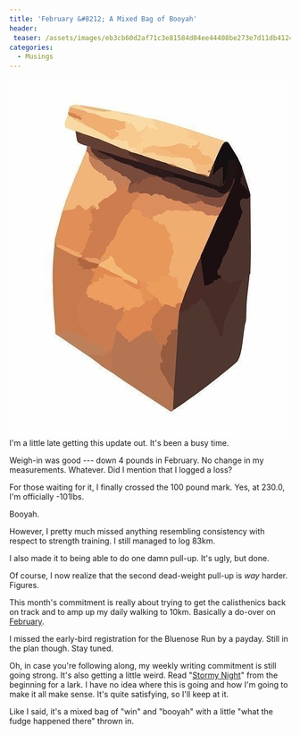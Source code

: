 ```yaml
---
title: 'February &#8212; A Mixed Bag of Booyah'
header:
 teaser: /assets/images/eb3cb60d2af71c3e81584d04ee44408be273e7d11db4124796f5_640_paper-bag.jpg
categories:
  - Musings
---
```

<img src="/assets/images/eb3cb60d2af71c3e81584d04ee44408be273e7d11db4124796f5_640_paper-bag.jpg">I'm a little late getting this update out. It's been a busy time.

Weigh-in was good --- down 4 pounds in February. No change in my measurements. Whatever. Did I mention that I logged a loss?

For those waiting for it, I finally crossed the 100 pound mark. Yes, at 230.0, I'm officially -101lbs.

Booyah.

However, I pretty much missed anything resembling consistency with respect to strength training. I still managed to log 83km.

I also made it to being able to do one damn pull-up. It's ugly, but done.

Of course, I now realize that the second dead-weight pull-up is *way* harder. Figures.

This month's commitment is really about trying to get the calisthenics back on track and to amp up my daily walking to 10km. Basically a do-over on <a href="http://blog.douglangille.ca/post/42098793213/january-31-days-of-snap-its-cold"> February</a>.

I missed the early-bird registration for the Bluenose Run by a payday. Still in the plan though. Stay tuned.

Oh, in case you're following along, my weekly writing commitment is still going strong. It's also getting a little weird. Read "<a href="http://blog.douglangille.ca/tagged/stormy-night/chrono">Stormy Night</a>" from the beginning for a lark. I have no idea where this is going and how I'm going to make it all make sense. It's quite satisfying, so I'll keep at it.

Like I said, it's a mixed bag of "win" and "booyah" with a little "what the fudge happened there" thrown in.